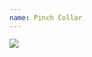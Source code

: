 ```yaml
---
name: Pinch Collar
---
```


<a href="https://www.amazon.com/Herm-Sprenger-TRAINING-COLLAR-CHROME-PLATED/dp/B00IJ8E8XU/ref=as_li_ss_il?dchild=1&keywords=herm+sprenger+3.0&qid=1596687065&sr=8-4&linkCode=li2&tag=kombatkitchen-20&linkId=6a47383a8cc4a9dd2791202a378563f9&language=en_US" target="_blank"><img border="0" src="//ws-na.amazon-adsystem.com/widgets/q?_encoding=UTF8&ASIN=B00IJ8E8XU&Format=_SL160_&ID=AsinImage&MarketPlace=US&ServiceVersion=20070822&WS=1&tag=kombatkitchen-20&language=en_US" ></a><img src="https://ir-na.amazon-adsystem.com/e/ir?t=kombatkitchen-20&language=en_US&l=li2&o=1&a=B00IJ8E8XU" width="1" height="1" border="0" alt="" style="border:none !important; margin:0px !important;" />
